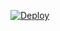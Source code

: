 
[![Deploy](https://www.herokucdn.com/deploy/button.svg)](https://heroku.com/deploy?template=[<replace-this-with-your-repo-link>](https://github.com/Adarshpandeyji/txtmaker))
